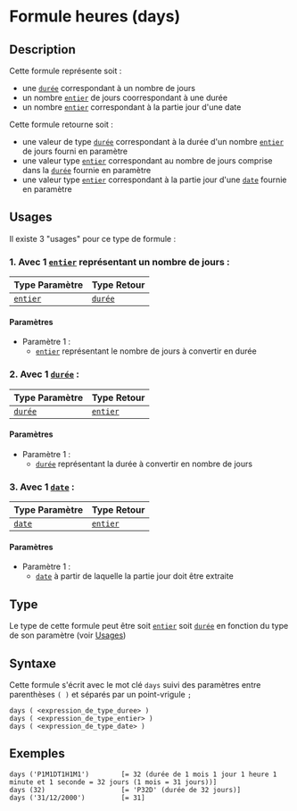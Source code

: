 # Formule heures (days)
## Description
Cette formule représente soit :
- une [`durée`][valeur-de-retour] correspondant à un nombre de jours
- un nombre [`entier`][valeur-de-retour] de jours coorrespondant à une durée
- un nombre [`entier`][valeur-de-retour] correspondant à la partie jour d'une date

Cette formule retourne soit :
- une valeur de type [`durée`][valeur-de-retour] correspondant à la durée d'un nombre [`entier`][valeur-de-retour] de jours fourni en paramètre
- une valeur type [`entier`][valeur-de-retour] correspondant au nombre de jours comprise dans la [`durée`][valeur-de-retour] fournie en paramètre
- une valeur type [`entier`][valeur-de-retour] correspondant à la partie jour d'une [`date`][valeur-de-retour] fournie en paramètre

## Usages
Il existe 3 "usages" pour ce type de formule :

### 1. Avec 1 [`entier`][valeur-de-retour] représentant un nombre de jours :

|Type Paramètre|Type Retour|
|--------------|-----------|
|[`entier`][valeur-de-retour]|[`durée`][valeur-de-retour]|

#### Paramètres
- Paramètre 1 :
    - [`entier`][valeur-de-retour] représentant le nombre de jours à convertir en durée

### 2. Avec 1 [`durée`][valeur-de-retour] :

|Type Paramètre|Type Retour|
|--------------|-----------|
|[`durée`][valeur-de-retour]|[`entier`][valeur-de-retour]|

#### Paramètres
- Paramètre 1 :
    - [`durée`][valeur-de-retour] représentant la durée à convertir en nombre de jours

### 3. Avec 1 [`date`][valeur-de-retour] :

|Type Paramètre|Type Retour|
|--------------|-----------|
|[`date`][valeur-de-retour]|[`entier`][valeur-de-retour]|

#### Paramètres
- Paramètre 1 :
    - [`date`][valeur-de-retour] à partir de laquelle la partie jour doit être extraite

## Type
Le type de cette formule peut être soit [`entier`][valeur-de-retour] soit [`durée`][valeur-de-retour] en fonction du type de son paramètre (voir [Usages](#usages))

## Syntaxe
Cette formule s'écrit avec le mot clé `days` suivi des paramètres entre parenthèses `( )` et séparés par un point-vrigule `;`

    days ( <expression_de_type_duree> )
    days ( <expression_de_type_entier> )
    days ( <expression_de_type_date> )
    
## Exemples
    days ('P1M1DT1H1M1')        [= 32 (durée de 1 mois 1 jour 1 heure 1 minute et 1 seconde = 32 jours (1 mois = 31 jours))]
    days (32)                   [= 'P32D' (durée de 32 jours)]
    days ('31/12/2000')         [= 31]
    

[valeur-de-retour]: ../../lexique.md#valeur-de-retour
